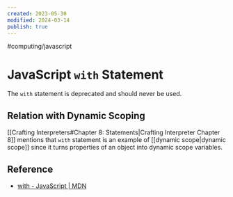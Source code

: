 ```yaml
---
created: 2023-05-30
modified: 2024-03-14
publish: true
---
```


#computing/javascript

# JavaScript `with` Statement
The `with` statement is deprecated and should never be used.

## Relation with Dynamic Scoping
[[Crafting Interpreters#Chapter 8: Statements|Crafting Interpreter Chapter 8]] mentions that `with` statement is an example of [[dynamic scope|dynamic scope]] since it turns properties of an object into dynamic scope variables.

## Reference
- [with - JavaScript | MDN](https://developer.mozilla.org/en-US/docs/Web/JavaScript/Reference/Statements/with)